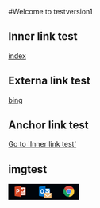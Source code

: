 #Welcome to testversion1

## Inner link test
[index](index)

## Externa link test
[bing](www.bing.com)

## Anchor link test
[Go to 'Inner link test'](#Innerlinktest)   

## imgtest
![image](../images/1.png)
